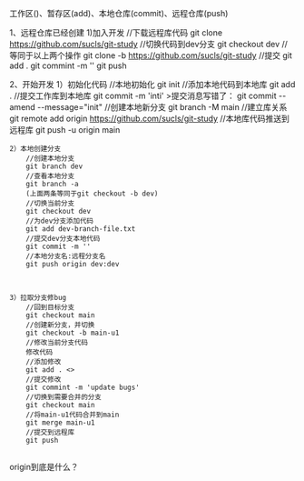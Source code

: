 工作区()、暂存区(add)、本地仓库(commit)、远程仓库(push)

1、远程仓库已经创建
	1)加入开发
		//下载远程库代码
		git clone https://github.com/sucls/git-study
		//切换代码到dev分支
		git checkout dev
		//等同于以上两个操作
		git clone -b <branch> https://github.com/sucls/git-study
		//提交
		git add .
		git commint -m ''
		git push 

2、开始开发
	1）初始化代码
		//本地初始化
		git init
		//添加本地代码到本地库
		git add .
		//提交工作库到本地库
		git commit -m 'inti'
			>提交消息写错了：
				git commit --amend --message="init"
		//创建本地新分支
		git branch -M main
		//建立库关系
		git remote add origin https://github.com/sucls/git-study
		//本地库代码推送到远程库
		git push -u origin main
		
		
	2）本地创建分支
		//创建本地分支
		git branch dev
		//查看本地分支
		git branch -a
		(上面两条等同于git checkout -b dev)
		//切换当前分支
		git checkout dev
		//为dev分支添加代码
		git add dev-branch-file.txt
		//提交dev分支本地代码
		git commit -m ''
		//本地分支名:远程分支名
		git push origin dev:dev
		
		
		
	3）拉取分支修bug
		//回到目标分支
		git checkout main
		//创建新分支，并切换
		git checkout -b main-u1
		//修改当前分支代码
		修改代码
		//添加修改
		git add . <>
		//提交修改
		git commint -m 'update bugs'
		//切换到需要合并的分支
		git checkout main
		//将main-u1代码合并到main
		git merge main-u1
		//提交到远程库
		git push
		
##
 origin到底是什么？